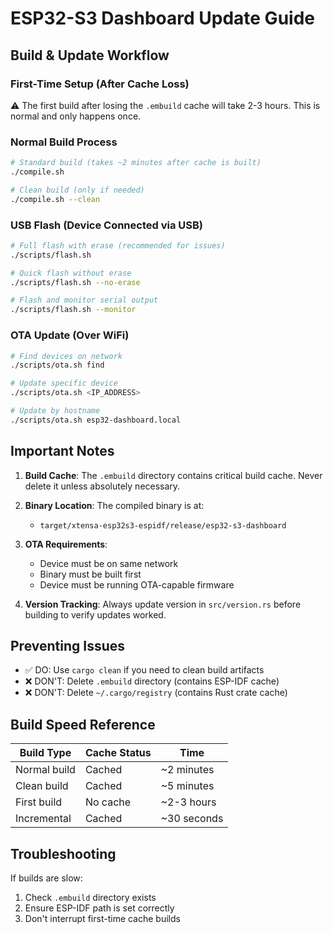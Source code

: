 # ESP32-S3 Dashboard Update Guide

## Build & Update Workflow

### First-Time Setup (After Cache Loss)
⚠️ The first build after losing the `.embuild` cache will take 2-3 hours. This is normal and only happens once.

### Normal Build Process
```bash
# Standard build (takes ~2 minutes after cache is built)
./compile.sh

# Clean build (only if needed)
./compile.sh --clean
```

### USB Flash (Device Connected via USB)
```bash
# Full flash with erase (recommended for issues)
./scripts/flash.sh

# Quick flash without erase
./scripts/flash.sh --no-erase

# Flash and monitor serial output
./scripts/flash.sh --monitor
```

### OTA Update (Over WiFi)
```bash
# Find devices on network
./scripts/ota.sh find

# Update specific device
./scripts/ota.sh <IP_ADDRESS>

# Update by hostname
./scripts/ota.sh esp32-dashboard.local
```

## Important Notes

1. **Build Cache**: The `.embuild` directory contains critical build cache. Never delete it unless absolutely necessary.

2. **Binary Location**: The compiled binary is at:
   - `target/xtensa-esp32s3-espidf/release/esp32-s3-dashboard`

3. **OTA Requirements**:
   - Device must be on same network
   - Binary must be built first
   - Device must be running OTA-capable firmware

4. **Version Tracking**: Always update version in `src/version.rs` before building to verify updates worked.

## Preventing Issues

- ✅ DO: Use `cargo clean` if you need to clean build artifacts
- ❌ DON'T: Delete `.embuild` directory (contains ESP-IDF cache)
- ❌ DON'T: Delete `~/.cargo/registry` (contains Rust crate cache)

## Build Speed Reference

| Build Type | Cache Status | Time |
|------------|--------------|------|
| Normal build | Cached | ~2 minutes |
| Clean build | Cached | ~5 minutes |
| First build | No cache | ~2-3 hours |
| Incremental | Cached | ~30 seconds |

## Troubleshooting

If builds are slow:
1. Check `.embuild` directory exists
2. Ensure ESP-IDF path is set correctly
3. Don't interrupt first-time cache builds